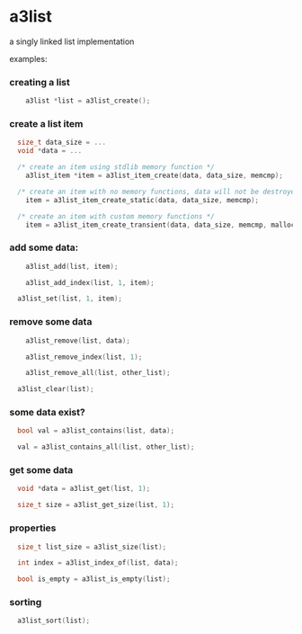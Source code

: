 
a3list
======

a singly linked list implementation

examples:

### creating a list
```c
	a3list *list = a3list_create();
```

### create a list item
```c
  size_t data_size = ...
  void *data = ...

  /* create an item using stdlib memory function */
	a3list_item *item = a3list_item_create(data, data_size, memcmp);

  /* create an item with no memory functions, data will not be destroyed or copied */
	item = a3list_item_create_static(data, data_size, memcmp);

  /* create an item with custom memory functions */
	item = a3list_item_create_transient(data, data_size, memcmp, malloc, free, memmove);
```

### add some data:
```c
	a3list_add(list, item);

	a3list_add_index(list, 1, item);

  a3list_set(list, 1, item);
```

### remove some data
```c
	a3list_remove(list, data);

	a3list_remove_index(list, 1);

	a3list_remove_all(list, other_list);

  a3list_clear(list);
```

### some data exist?
```c
  bool val = a3list_contains(list, data);

  val = a3list_contains_all(list, other_list);
```

### get some data
```c
  void *data = a3list_get(list, 1);

  size_t size = a3list_get_size(list, 1);
```

### properties
```c
  size_t list_size = a3list_size(list);

  int index = a3list_index_of(list, data);

  bool is_empty = a3list_is_empty(list);
```

### sorting
```c
  a3list_sort(list);
```

